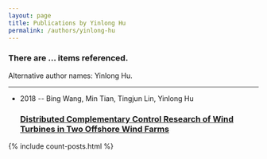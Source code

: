 ```yaml
---
layout: page
title: Publications by Yinlong Hu
permalink: /authors/yinlong-hu
---
```


<h3 id="number-posts">There are ... items referenced.</h3>
<p id='info-authors'>Alternative author names: Yinlong Hu.</p>
<hr />
<ul class="post-list">
<li><span class='post-meta'>2018 -- Bing Wang, Min Tian, Tingjun Lin, Yinlong Hu</span><h3><a class='post-link' href="{{ site.baseurl }}/distributed-complementary-control-research-of-wind-turbines-in-two-offshore-wind-farms">Distributed Complementary Control Research of Wind Turbines in Two Offshore Wind Farms</a></h3></li>

</ul>
{% include count-posts.html %}
